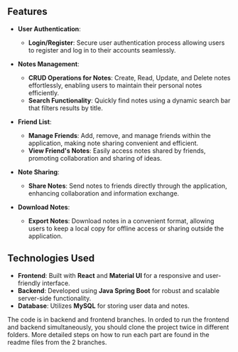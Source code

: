 ## Features

- **User Authentication**: 
  - **Login/Register**: Secure user authentication process allowing users to register and log in to their accounts seamlessly.

- **Notes Management**:
  - **CRUD Operations for Notes**: Create, Read, Update, and Delete notes effortlessly, enabling users to maintain their personal notes efficiently.
  - **Search Functionality**: Quickly find notes using a dynamic search bar that filters results by title.

- **Friend List**:
  - **Manage Friends**: Add, remove, and manage friends within the application, making note sharing convenient and efficient.
  - **View Friend's Notes**: Easily access notes shared by friends, promoting collaboration and sharing of ideas.

- **Note Sharing**:
  - **Share Notes**: Send notes to friends directly through the application, enhancing collaboration and information exchange.

- **Download Notes**:
  - **Export Notes**: Download notes in a convenient format, allowing users to keep a local copy for offline access or sharing outside the application.

## Technologies Used

- **Frontend**: Built with **React** and **Material UI** for a responsive and user-friendly interface.
- **Backend**: Developed using **Java Spring Boot** for robust and scalable server-side functionality.
- **Database**: Utilizes **MySQL**  for storing user data and notes.
  

The code is in backend and frontend branches. In orded to run the frontend and backend simultaneously, you should clone the project twice in different folders. More detailed steps on how to run each part are found in the readme files from the 2 branches.
